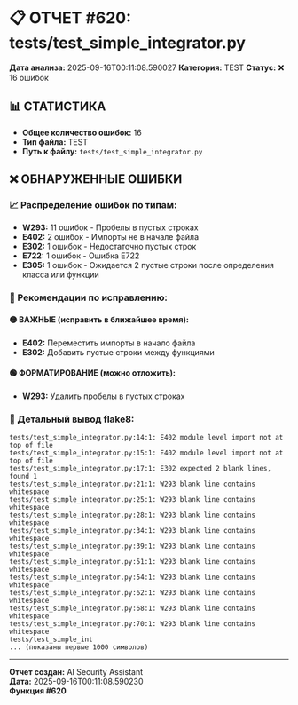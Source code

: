 # 📋 ОТЧЕТ #620: tests/test_simple_integrator.py

**Дата анализа:** 2025-09-16T00:11:08.590027
**Категория:** TEST
**Статус:** ❌ 16 ошибок

## 📊 СТАТИСТИКА

- **Общее количество ошибок:** 16
- **Тип файла:** TEST
- **Путь к файлу:** `tests/test_simple_integrator.py`

## ❌ ОБНАРУЖЕННЫЕ ОШИБКИ

### 📈 Распределение ошибок по типам:

- **W293:** 11 ошибок - Пробелы в пустых строках
- **E402:** 2 ошибок - Импорты не в начале файла
- **E302:** 1 ошибок - Недостаточно пустых строк
- **E722:** 1 ошибок - Ошибка E722
- **E305:** 1 ошибок - Ожидается 2 пустые строки после определения класса или функции

### 🎯 Рекомендации по исправлению:

#### 🟡 ВАЖНЫЕ (исправить в ближайшее время):
- **E402:** Переместить импорты в начало файла
- **E302:** Добавить пустые строки между функциями

#### 🟢 ФОРМАТИРОВАНИЕ (можно отложить):
- **W293:** Удалить пробелы в пустых строках

### 📝 Детальный вывод flake8:

```
tests/test_simple_integrator.py:14:1: E402 module level import not at top of file
tests/test_simple_integrator.py:15:1: E402 module level import not at top of file
tests/test_simple_integrator.py:17:1: E302 expected 2 blank lines, found 1
tests/test_simple_integrator.py:21:1: W293 blank line contains whitespace
tests/test_simple_integrator.py:25:1: W293 blank line contains whitespace
tests/test_simple_integrator.py:28:1: W293 blank line contains whitespace
tests/test_simple_integrator.py:34:1: W293 blank line contains whitespace
tests/test_simple_integrator.py:39:1: W293 blank line contains whitespace
tests/test_simple_integrator.py:51:1: W293 blank line contains whitespace
tests/test_simple_integrator.py:54:1: W293 blank line contains whitespace
tests/test_simple_integrator.py:62:1: W293 blank line contains whitespace
tests/test_simple_integrator.py:68:1: W293 blank line contains whitespace
tests/test_simple_integrator.py:70:1: W293 blank line contains whitespace
tests/test_simple_int
... (показаны первые 1000 символов)
```

---
**Отчет создан:** AI Security Assistant  
**Дата:** 2025-09-16T00:11:08.590230  
**Функция #620**
